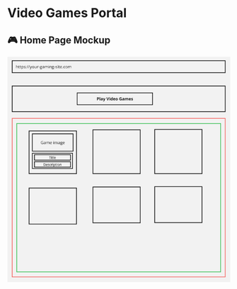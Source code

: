 # Video Games Portal

## 🎮 Home Page Mockup

![Home Page](https://raw.githubusercontent.com/dasingh9/games-demo-js/refs/heads/main/mockups/show-cards-on-home-page.PNG)
